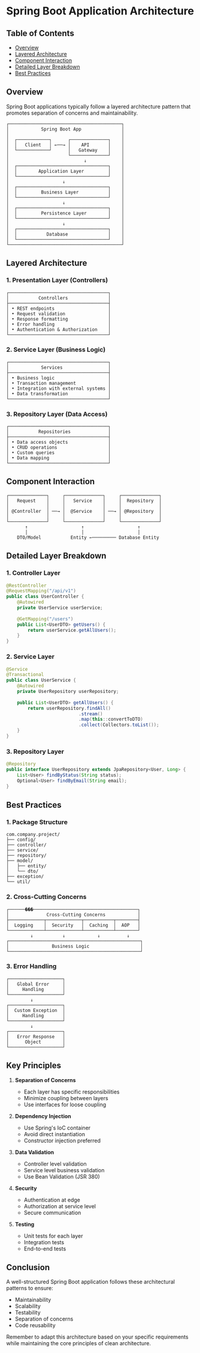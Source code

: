 # Spring Boot Application Architecture

## Table of Contents
- [Overview](#overview)
- [Layered Architecture](#layered-architecture)
- [Component Interaction](#component-interaction)
- [Detailed Layer Breakdown](#detailed-layer-breakdown)
- [Best Practices](#best-practices)

## Overview

Spring Boot applications typically follow a layered architecture pattern that promotes separation of concerns and maintainability.

```ascii
┌──────────────────────────────────────────┐
│            Spring Boot App               │
│                                          │
│  ┌────────────┐      ┌──────────────┐    │
│  │   Client   │ ←──→ │    API       │    │
│  └────────────┘      │   Gateway    │    │
│                      └──────────────┘    │
│                            ↓             │
│  ┌──────────────────────────────────┐    │
│  │        Application Layer         │    │
│  └──────────────────────────────────┘    │
│                    ↓                     │
│  ┌──────────────────────────────────┐    │
│  │         Business Layer           │    │
│  └──────────────────────────────────┘    │
│                    ↓                     │
│  ┌──────────────────────────────────┐    │
│  │         Persistence Layer        │    │
│  └──────────────────────────────────┘    │
│                    ↓                     │
│  ┌──────────────────────────────────┐    │
│  │           Database               │    │
│  └──────────────────────────────────┘    │
└──────────────────────────────────────────┘
```



## Layered Architecture

### 1. Presentation Layer (Controllers)
```ascii
┌─────────────────────────────────────┐
│           Controllers               │
├─────────────────────────────────────┤
│ • REST endpoints                    │
│ • Request validation                │
│ • Response formatting               │
│ • Error handling                    │
│ • Authentication & Authorization    │
└─────────────────────────────────────┘
```

### 2. Service Layer (Business Logic)
```ascii
┌─────────────────────────────────────┐
│            Services                 │
├─────────────────────────────────────┤
│ • Business logic                    │
│ • Transaction management            │
│ • Integration with external systems │
│ • Data transformation               │
└─────────────────────────────────────┘
```

### 3. Repository Layer (Data Access)
```ascii
┌─────────────────────────────────────┐
│           Repositories              │
├─────────────────────────────────────┤
│ • Data access objects               │
│ • CRUD operations                   │
│ • Custom queries                    │
│ • Data mapping                      │
└─────────────────────────────────────┘
```

## Component Interaction

```ascii
┌──────────────┐     ┌──────────────┐     ┌──────────────┐
│   Request    │     │   Service    │     │  Repository  │
│              │     │              │     │              │
│ @Controller  │ ──→ │  @Service    │ ──→ │ @Repository  │
│              │     │              │     │              │
└──────────────┘     └──────────────┘     └──────────────┘
       ↑                    ↑                    ↑
       │                    │                    │
    DTO/Model           Entity ←───────── Database Entity
```

## Detailed Layer Breakdown

### 1. Controller Layer
```java
@RestController
@RequestMapping("/api/v1")
public class UserController {
    @Autowired
    private UserService userService;
    
    @GetMapping("/users")
    public List<UserDTO> getUsers() {
        return userService.getAllUsers();
    }
}
```

### 2. Service Layer
```java
@Service
@Transactional
public class UserService {
    @Autowired
    private UserRepository userRepository;
    
    public List<UserDTO> getAllUsers() {
        return userRepository.findAll()
                           .stream()
                           .map(this::convertToDTO)
                           .collect(Collectors.toList());
    }
}
```

### 3. Repository Layer
```java
@Repository
public interface UserRepository extends JpaRepository<User, Long> {
    List<User> findByStatus(String status);
    Optional<User> findByEmail(String email);
}
```

## Best Practices

### 1. Package Structure
```ascii
com.company.project/
├── config/
├── controller/
├── service/
├── repository/
├── model/
│   ├── entity/
│   └── dto/
├── exception/
└── util/
```

### 2. Cross-Cutting Concerns

```ascii
┌──────���───────────────────────────────────────┐
│              Cross-Cutting Concerns            │
├─────────────┬─────────────┬───────────┬────────┤
│  Logging    │  Security   │  Caching  │  AOP   │
└─────────────┴─────────────┴───────────┴────────┘
         ↓           ↓            ↓          ↓ 
┌─────────────────────────────────────────────────┐
│                Business Logic                   │
└─────────────────────────────────────────────────┘
```

### 3. Error Handling
```ascii
┌────────────────────┐
│   Global Error     │
│     Handling       │
└────────────────────┘
         ↓
┌────────────────────┐
│  Custom Exception  │
│     Handling       │
└────────────────────┘
         ↓
┌────────────────────┐
│   Error Response   │
│      Object        │
└────────────────────┘
```

## Key Principles

1. **Separation of Concerns**
   - Each layer has specific responsibilities
   - Minimize coupling between layers
   - Use interfaces for loose coupling

2. **Dependency Injection**
   - Use Spring's IoC container
   - Avoid direct instantiation
   - Constructor injection preferred

3. **Data Validation**
   - Controller level validation
   - Service level business validation
   - Use Bean Validation (JSR 380)

4. **Security**
   - Authentication at edge
   - Authorization at service level
   - Secure communication

5. **Testing**
   - Unit tests for each layer
   - Integration tests
   - End-to-end tests

## Conclusion

A well-structured Spring Boot application follows these architectural patterns to ensure:
- Maintainability
- Scalability
- Testability
- Separation of concerns
- Code reusability

Remember to adapt this architecture based on your specific requirements while maintaining the core principles of clean architecture.
